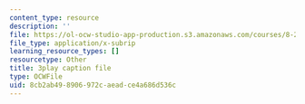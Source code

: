 ```yaml
---
content_type: resource
description: ''
file: https://ol-ocw-studio-app-production.s3.amazonaws.com/courses/8-286-the-early-universe-fall-2013/8cb2ab498906972caeadce4a686d536c_-yIKKST-_Mw.srt
file_type: application/x-subrip
learning_resource_types: []
resourcetype: Other
title: 3play caption file
type: OCWFile
uid: 8cb2ab49-8906-972c-aead-ce4a686d536c
---
```


